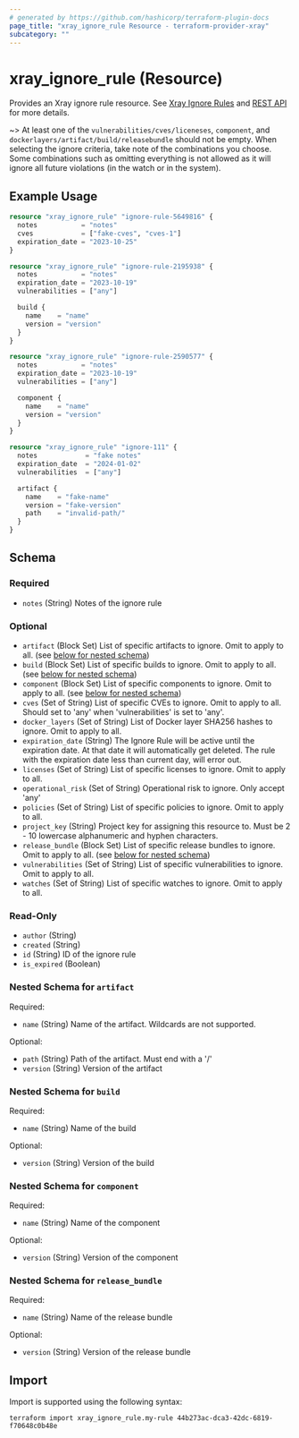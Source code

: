 ```yaml
---
# generated by https://github.com/hashicorp/terraform-plugin-docs
page_title: "xray_ignore_rule Resource - terraform-provider-xray"
subcategory: ""
---
```


# xray_ignore_rule (Resource)

Provides an Xray ignore rule resource. See [Xray Ignore Rules](https://www.jfrog.com/confluence/display/JFROG/Ignore+Rules) and [REST API](https://www.jfrog.com/confluence/display/JFROG/Xray+REST+API#XrayRESTAPI-IGNORERULES) for more details.

~> At least one of the `vulnerabilities/cves/liceneses`, `component`, and `dockerlayers/artifact/build/releasebundle` should not be empty. When selecting the ignore criteria, take note of the combinations you choose. Some combinations such as omitting everything is not allowed as it will ignore all future violations (in the watch or in the system).

## Example Usage

```terraform
resource "xray_ignore_rule" "ignore-rule-5649816" {
  notes           = "notes"
  cves            = ["fake-cves", "cves-1"]
  expiration_date = "2023-10-25"
}

resource "xray_ignore_rule" "ignore-rule-2195938" {
  notes           = "notes"
  expiration_date = "2023-10-19"
  vulnerabilities = ["any"]

  build {
    name    = "name"
    version = "version"
  }
}

resource "xray_ignore_rule" "ignore-rule-2590577" {
  notes           = "notes"
  expiration_date = "2023-10-19"
  vulnerabilities = ["any"]

  component {
    name    = "name"
    version = "version"
  }
}

resource "xray_ignore_rule" "ignore-111" {
  notes            = "fake notes"
  expiration_date  = "2024-01-02"
  vulnerabilities  = ["any"]

  artifact {
    name    = "fake-name"
    version = "fake-version"
    path    = "invalid-path/"
  }
}
```

<!-- schema generated by tfplugindocs -->
## Schema

### Required

- `notes` (String) Notes of the ignore rule

### Optional

- `artifact` (Block Set) List of specific artifacts to ignore. Omit to apply to all. (see [below for nested schema](#nestedblock--artifact))
- `build` (Block Set) List of specific builds to ignore. Omit to apply to all. (see [below for nested schema](#nestedblock--build))
- `component` (Block Set) List of specific components to ignore. Omit to apply to all. (see [below for nested schema](#nestedblock--component))
- `cves` (Set of String) List of specific CVEs to ignore. Omit to apply to all. Should set to 'any' when 'vulnerabilities' is set to 'any'.
- `docker_layers` (Set of String) List of Docker layer SHA256 hashes to ignore. Omit to apply to all.
- `expiration_date` (String) The Ignore Rule will be active until the expiration date. At that date it will automatically get deleted. The rule with the expiration date less than current day, will error out.
- `licenses` (Set of String) List of specific licenses to ignore. Omit to apply to all.
- `operational_risk` (Set of String) Operational risk to ignore. Only accept 'any'
- `policies` (Set of String) List of specific policies to ignore. Omit to apply to all.
- `project_key` (String) Project key for assigning this resource to. Must be 2 - 10 lowercase alphanumeric and hyphen characters.
- `release_bundle` (Block Set) List of specific release bundles to ignore. Omit to apply to all. (see [below for nested schema](#nestedblock--release_bundle))
- `vulnerabilities` (Set of String) List of specific vulnerabilities to ignore. Omit to apply to all.
- `watches` (Set of String) List of specific watches to ignore. Omit to apply to all.

### Read-Only

- `author` (String)
- `created` (String)
- `id` (String) ID of the ignore rule
- `is_expired` (Boolean)

<a id="nestedblock--artifact"></a>
### Nested Schema for `artifact`

Required:

- `name` (String) Name of the artifact. Wildcards are not supported.

Optional:

- `path` (String) Path of the artifact. Must end with a '/'
- `version` (String) Version of the artifact


<a id="nestedblock--build"></a>
### Nested Schema for `build`

Required:

- `name` (String) Name of the build

Optional:

- `version` (String) Version of the build


<a id="nestedblock--component"></a>
### Nested Schema for `component`

Required:

- `name` (String) Name of the component

Optional:

- `version` (String) Version of the component


<a id="nestedblock--release_bundle"></a>
### Nested Schema for `release_bundle`

Required:

- `name` (String) Name of the release bundle

Optional:

- `version` (String) Version of the release bundle

## Import

Import is supported using the following syntax:

```shell
terraform import xray_ignore_rule.my-rule 44b273ac-dca3-42dc-6819-f70648c0b48e
```